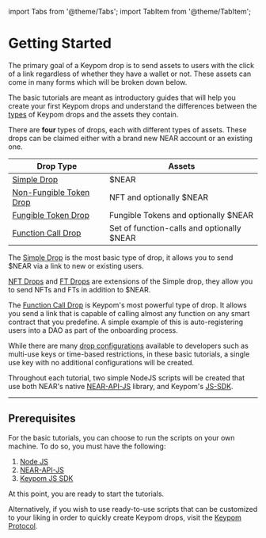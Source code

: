 import Tabs from '@theme/Tabs';
import TabItem from '@theme/TabItem'; 

# Getting Started
The primary goal of a Keypom drop is to send assets to users with the click of a link regardless of whether they have a wallet or not. These assets can come in many forms which will be broken down below.

The basic tutorials are meant as introductory guides that will help you create your first Keypom drops and understand the differences between the [types](/Concepts/Keypom%20Protocol/Github%20Readme/Types%20of%20Drops/introduction.md) of Keypom drops and the assets they contain. 

There are **four** types of drops, each with different types of assets. These drops can be claimed either with a brand new NEAR account or an existing one.


| Drop Type                 | Assets                                                                                                                         |
| ------------------------- | ------------------------------------------------------------------------------------------------------------------------------ |
| [Simple Drop](../../Concepts/Keypom%20Protocol/Github%20Readme/Types%20of%20Drops/simpledrops.md)             | $NEAR                                      |
| [Non-Fungible Token Drop](../../Concepts/Keypom%20Protocol/Github%20Readme/Types%20of%20Drops/nftdrops.md)    | NFT and optionally $NEAR                   |
| [Fungible Token Drop](../../Concepts/Keypom%20Protocol/Github%20Readme/Types%20of%20Drops/ftdrops.md)         | Fungible Tokens and optionally $NEAR       |
| [Function Call Drop](../../Concepts/Keypom%20Protocol/Github%20Readme/Types%20of%20Drops/fcdrops.md)          | Set of function-calls and optionally $NEAR |


The [Simple Drop](../../Concepts/Keypom%20Protocol/Github%20Readme/Types%20of%20Drops/simpledrops.md) is the most basic type of drop, it allows you to send $NEAR via a link to new or existing users. 

[NFT Drops](../../Concepts/Keypom%20Protocol/Github%20Readme/Types%20of%20Drops/nftdrops.md) and [FT Drops](../../Concepts/Keypom%20Protocol/Github%20Readme/Types%20of%20Drops/ftdrops.md) are extensions of the Simple drop, they allow you to send NFTs and FTs in addition to $NEAR. 

The [Function Call Drop](../../Concepts/Keypom%20Protocol/Github%20Readme/Types%20of%20Drops/fcdrops.md) is Keypom's most powerful type of drop. It allows you send a link that is capable of calling almost any function on any smart contract that you predefine. A simple example of this is auto-registering users into a DAO as part of the onboarding process.

While there are many [drop configurations](../../Concepts/Keypom%20Protocol/Github%20Readme/Types%20of%20Drops/customization-homepage.md) available to developers such as multi-use keys or time-based restrictions, in these basic tutorials, a single use key with no additional configurations will be created.

Throughout each tutorial, two simple NodeJS scripts will be created that use both NEAR's native [NEAR-API-JS](https://docs.near.org/tools/near-api-js/reference) library, and Keypom's [JS-SDK](https://github.com/keypom/keypom-js).

---

## Prerequisites
For the basic tutorials, you can choose to run the scripts on your own machine. To do so, you must have the following:

1. [Node JS](https://docs.npmjs.com/downloading-and-installing-node-js-and-npm)  
2. [NEAR-API-JS](https://docs.near.org/tools/near-api-js/quick-reference#install)  
3. [Keypom JS SDK](https://github.com/keypom/keypom-js#installation)

At this point, you are ready to start the tutorials.

Alternatively, if you wish to use ready-to-use scripts that can be customized to your liking in order to quickly create Keypom drops, visit the [Keypom Protocol](https://github.com/keypom/keypom#deploy-scripts). 



